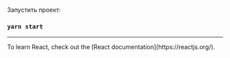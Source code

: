 Запустить проект:
### `yarn start`


<hr>
To learn React, check out the [React documentation](https://reactjs.org/).
